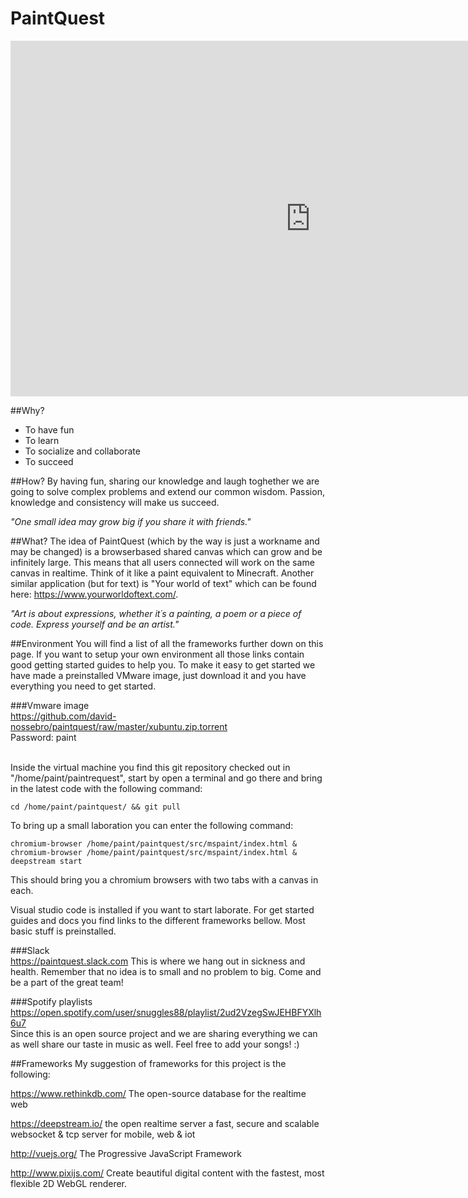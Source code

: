 # PaintQuest

<iframe src="https://docs.google.com/presentation/d/1DAzAl6hBoVgYhI9QsRxjKcFxVN4sxI7pWDr_bfjmU-s/embed?start=false&loop=false&delayms=30000" frameborder="0" width="960" height="569" allowfullscreen="true" mozallowfullscreen="true" webkitallowfullscreen="true"></iframe>

##Why?
* To have fun
* To learn
* To socialize and collaborate
* To succeed

##How?
By having fun, sharing our knowledge and laugh toghether we are going to solve complex problems and extend our common wisdom. Passion, knowledge and consistency will make us succeed.

_"One small idea may grow big if you share it with friends."_

##What?
The idea of PaintQuest (which by the way is just a workname and may be changed) is a browserbased shared canvas which can grow and be infinitely large. This means that all users connected will work on the same canvas in realtime. Think of it like a paint equivalent to Minecraft. Another similar application (but for text) is "Your world of text" which can be found here: https://www.yourworldoftext.com/.

_"Art is about expressions, whether it´s a painting, a poem or a piece of code. Express yourself and be an artist."_

##Environment
You will find a list of all the frameworks further down on this page. If you want to setup your own environment all those links contain good getting started guides to help you. To make it easy to get started we have made a preinstalled VMware image, just download it and you have everything you need to get started.

###Vmware image<br />
https://github.com/david-nossebro/paintquest/raw/master/xubuntu.zip.torrent <br />
Password: paint <br /><br />

Inside the virtual machine you find this git repository checked out in "/home/paint/paintrequest", start by open a terminal and go there and bring in the latest code with the following command:
```
cd /home/paint/paintquest/ && git pull
```

To bring up a small laboration you can enter the following command:
```
chromium-browser /home/paint/paintquest/src/mspaint/index.html & 
chromium-browser /home/paint/paintquest/src/mspaint/index.html & 
deepstream start
```
This should bring you a chromium browsers with two tabs with a canvas in each.

Visual studio code is installed if you want to start laborate. For get started guides and docs you find links to the different frameworks bellow. Most basic stuff is preinstalled.

###Slack<br />
https://paintquest.slack.com
This is where we hang out in sickness and health. Remember that no idea is to small and no problem to big. Come and be a part of the great team! 

###Spotify playlists<br />
https://open.spotify.com/user/snuggles88/playlist/2ud2VzegSwJEHBFYXlh6u7 <br />
Since this is an open source project and we are sharing everything we can as well share our taste in music as well. Feel free to add your songs! :)

##Frameworks
My suggestion of frameworks for this project is the following:

https://www.rethinkdb.com/
The open-source database for the realtime web

https://deepstream.io/ 
the open realtime server
a fast, secure and scalable websocket & tcp server for mobile, web & iot

http://vuejs.org/
The Progressive JavaScript Framework

http://www.pixijs.com/
Create beautiful digital content with the fastest, most flexible 2D WebGL renderer.

